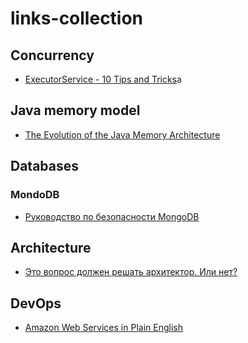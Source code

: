 # links-collection

## Concurrency

* [ExecutorService - 10 Tips and Tricks](https://dzone.com/articles/executorservice-10-tips-and)a

## Java memory model

* [The Evolution of the Java Memory Architecture](https://dzone.com/articles/evolution-of-the-java-memory-architecture-java-17)

## Databases

### MondoDB

* [Руководство по безопасности MongoDB](https://habrahabr.ru/company/pgdayrussia/blog/329306/)

## Architecture

* [Это вопрос должен решать архитектор. Или нет?](https://habrahabr.ru/post/331104/)

## DevOps

* [Amazon Web Services in Plain English](https://www.expeditedssl.com/aws-in-plain-english)